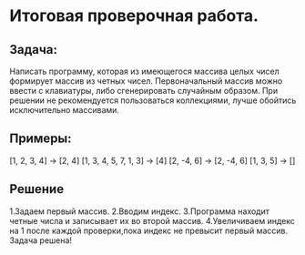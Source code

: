 # Итоговая проверочная работа.

## Задача:

Написать программу, которая из имеющегося массива целых чисел формирует массив из четных чисел. Первоначальный массив можно ввести с клавиатуры, либо сгенерировать случайным образом. При решении не рекомендуется пользоваться коллекциями, лучше обойтись исключительно массивами.

## Примеры:

[1, 2, 3, 4] -> [2, 4]
[1, 3, 4, 5, 7, 1, 3] -> [4]
[2, -4, 6] -> [2, -4, 6]
[1, 3, 5] -> []

## Решение

1.Задаем первый массив.
2.Вводим индекс.
3.Программа находит четные числа и записывает их во второй массив.
4.Увеличиваем индекс на 1 после каждой проверки,пока индекс не превысит первый массив. 
Задача решена!
